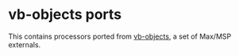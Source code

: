 # vb-objects ports

This contains processors ported from [vb-objects](https://github.com/v7b1/vb-objects/), a set of Max/MSP externals.

